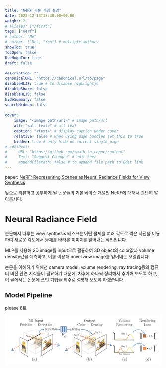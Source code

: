 ```yaml
---
title: "NeRF 기본 개념 설명"
date: 2023-12-13T17:30:00+00:00
weight: 2
# aliases: ["/first"]
tags: ["nerf"]
# author: "Me"
# author: ["Me", "You"] # multiple authors
showToc: true
TocOpen: false
UseHugoToc: true
draft: false

description: ""
canonicalURL: "https://canonical.url/to/page"
disableHLJS: true # to disable highlightjs
disableShare: false
disableHLJS: false
hideSummary: false
searchHidden: false

cover:
    image: "<image path/url>" # image path/url
    alt: "<alt text>" # alt text
    caption: "<text>" # display caption under cover
    relative: false # when using page bundles set this to true
    hidden: true # only hide on current single page
# editPost:
#     URL: "https://github.com/<path_to_repo>/content"
#     Text: "Suggest Changes" # edit text
#     appendFilePath: false # to append file path to Edit link
---
```


paper: [NeRF: Representing Scenes as Neural Radiance Fields for View Synthesis](https://arxiv.org/abs/2003.08934)

앞으로 리뷰하고 공부하게 될 논문들의 기본 베이스 개념인 NeRF에 대해서 간단히 알아봅시다. 

# Neural Radiance Field


논문에서 다루는 view synthesis 테스크는 어떤 물체를 여러 각도로 찍은 사진을 이용하여 새로운 각도에서 물체를 바라본 이미지를 얻어내는 작업입니다. 

MLP를 사용해 2D image를 input으로 활용하여 3D object의 color값과 volume density값을 예측하고, 이를 이용해 novel view image를 얻어내는 모델입니다. 

논문을 이해하기 위해선 camera model, volume rendering, ray tracing등의 컴퓨터 비전 관련 지식들이 필요하기 때문에, 차후에 하나씩 정리해서 추가해 보도록 하고, 이 글에서는 논문에 쓰인 기법들 위주로 설명해 보도록 하겠습니다. 


## Model Pipeline 

please 8트

![NeRF-pipeline](/images/nerf-base/nerf-pipeline.png)